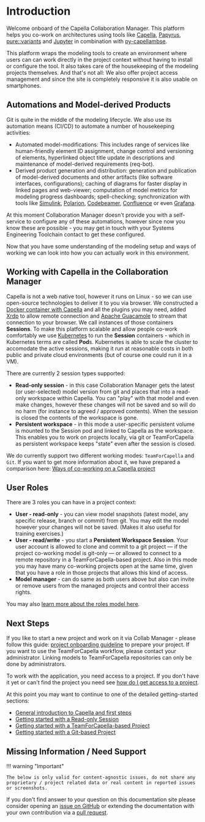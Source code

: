 <!--
 ~ SPDX-FileCopyrightText: Copyright DB InfraGO AG and contributors
 ~ SPDX-License-Identifier: Apache-2.0
 -->

# Introduction

Welcome onboard of the Capella Collaboration Manager. This platform helps you
co-work on architectures using tools like
[Capella](https://www.eclipse.org/capella/),
[Papyrus](https://www.eclipse.org/papyrus/),
[pure::variants](https://www.pure-systems.com/purevariants) and
[Jupyter](https://jupyter.org/) in combination with
[py-capellambse](https://github.com/DSD-DBS/py-capellambse).

This platform wraps the modeling tools to create an environment where users can
can work directly in the project context without having to install or configure
the tool. It also takes care of the housekeeping of the modeling projects
themselves. And that's not all: We also offer project access management and
since the site is completely responsive it is also usable on smartphones.

## Automations and Model-derived Products

Git is quite in the middle of the modeling lifecycle. We also use its
automation means (CI/CD) to automate a number of housekeeping activities:

-   Automated model-modifications: This includes range of services like
    human-friendly element ID assignment, change control and versioning of
    elements, hyperlinked object title update in descriptions and maintenance
    of model-derived requirements (req-bot).
-   Derived product generation and distribution: generation and publication of
    model-derived documents and other artifacts (like software interfaces,
    configurations); caching of diagrams for faster display in linked pages and
    web-viewer; computation of model metrics for modeling progress dashboards;
    spell-checking; synchronization with tools like
    [Simulink](https://mathworks.com/products/simulink.html),
    [Polarion](https://polarion.plm.automation.siemens.com/),
    [Codebeamer](https://codebeamer.com/),
    [Confluence](https://www.atlassian.com/software/confluence) or even
    [Grafana](https://grafana.com/).

At this moment Collaboration Manager doesn't provide you with a self-service to
configure any of these automations, however since now you know these are
possible - you may get in touch with your Systems Engineering Toolchain contact
to get these configured.

Now that you have some understanding of the modeling setup and ways of working
we can look into how you can actually work in this environment.

## Working with Capella in the Collaboration Manager

Capella is not a web native tool, however it runs on Linux - so we can use
open-source technologies to deliver it to you via browser. We constructed a
[Docker container with Capella](https://github.com/DSD-DBS/capella-dockerimages)
and all the plugins you may need, added [Xrdp](http://xrdp.org/) to allow
remote connection and [Apache Guacamole](https://guacamole.apache.org/) to
stream that connection to your browser. We call instances of those containers
**Sessions**. To make this platform scalable and allow people co-work
comfortably we use [Kubernetes](https://kubernetes.io/) to run the **Session**
containers - which in Kubernetes terms are called **Pod**s. Kubernetes is able
to scale the cluster to accomodate the active sessions, making it run at
reasonable costs in both public and private cloud environments (but of course
one could run it in a VM).

There are currently 2 session types supported:

-   **Read-only session** - in this case Collaboration Manager gets the latest
    (or user-selected) model version from git and places that into a read-only
    workspace within Capella. You can "play" with that model and even make
    changes, however these changes will not be saved and so will do no harm
    (for instance to agreed / approved contents). When the session is closed
    the contents of the workspace is gone.
-   **Persistent workspace** - in this mode a user-specific persistent volume
    is mounted to the Session pod and linked to Capella as the workspace. This
    enables you to work on projects locally, via git or TeamForCapella as
    persistent workspace keeps "state" even after the session is closed.

We do currently support two different working modes: `TeamForCapella` and
`Git`. If you want to get more information about it, we have prepared a
comparison here:
[Ways of co-working on a Capella project](./tools/capella/t4c-git-compare.md)

## User Roles

There are 3 roles you can have in a project context:

-   **User - read-only** - you can view model snapshots (latest model, any
    specific release, branch or commit) from git. You may edit the model
    however your changes will not be saved. (Makes it also useful for training
    exercises.)
-   **User - read/write** - you start a **Persistent Workspace Session**. Your
    user account is allowed to clone and commit to a git project — if the
    project co-working model is git-only — or allowed to connect to a remote
    repository in a TeamForCapella-based project. Also in this mode you may
    have many co-working projects open at the same time, given that you have a
    role in those projects that allows this kind of access.
-   **Model manager** - can do same as both users above but also can invite or
    remove users from the managed projects and control their access rights.

You may also [learn more about the roles model here](projects/roles.md).

## Next Steps

If you like to start a new project and work on it via Collab Manager - please
follow this guide: [project onboarding guideline](projects/create/index.md) to
prepare your project. If you want to use the TeamForCapella workflow, please
contact your administrator. Linking models to TeamForCapella repositories can
only be done by administrators.

To work with the application, you need access to a project. If you don't have
it yet or can't find the project you need see
[how do I get access to a project](projects/access/index.md).

At this point you may want to continue to one of the detailed getting-started
sections:

-   [General introduction to Capella and first steps](tools/capella/introduction.md)
-   [Getting started with a Read-only Session](sessions/types/read-only.md)
-   [Getting started with a TeamForCapella-based Project](sessions/types/persistent.md)
-   [Getting started with a Git-based Project](tools/capella/git/index.md)

## Missing Information / Need Support

!!! warning "Important"

    The below is only valid for content-agnostic issues, do not share any
    proprietary / project related data or real content in reported issues or screenshots.

If you don't find answer to your question on this documentation site please
consider opening an
[issue on GitHub](https://github.com/DSD-DBS/capella-collab-manager/issues) or
extending the documentation with your own contribution via a
[pull request](https://github.com/DSD-DBS/capella-collab-manager/pulls).
